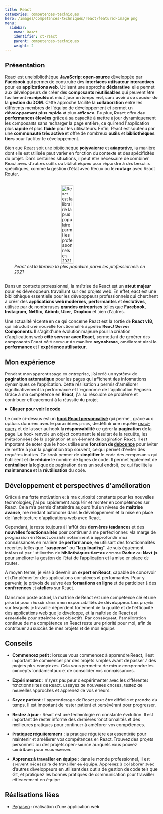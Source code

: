 ```yaml
---
title: React
categories: competences-techniques
hero: /images/competences-techniques/react/featured-image.png
menu:
  sidebar:
    name: React
    identifier: ct-react
    parent: competences-techniques
    weight: 2
---
```


## Présentation

React est une bibliothèque **JavaScript** **open-source** développée par **Facebook** qui permet de construire des **interfaces utilisateur interactives** pour les **applications web**. Utilisant une approche **déclarative**, elle permet aux développeurs de créer des **composants réutilisables** qui peuvent être facilement **manipulés** et mis à jour en temps réel, sans avoir à se soucier de la **gestion du DOM**. Cette approche facilite la **collaboration** entre les différents membres de l'équipe de développement et permet un **développement plus rapide** et plus **efficace**. De plus, React offre des **performances élevées** grâce à sa capacité à mettre à jour dynamiquement les composants sans recharger la page entière, ce qui rend l'application plus **rapide** et plus **fluide** pour les utilisateurs. Enfin, React est soutenu par une **communauté très active** et offre de nombreux **outils** et **bibliothèques tiers** pour faciliter le développement.

Bien que React soit une bibliothèque **polyvalente** et **adaptative**, la manière dont elle est utilisée peut varier en fonction du contexte et des spécificités du projet. Dans certaines situations, il peut être nécessaire de combiner React avec d'autres outils ou bibliothèques pour répondre à des besoins spécifiques, comme la gestion d'état avec Redux ou le **routage** avec React Router.

<div style="display: flex; flex-direction: column; align-items: center; justify-content: center; margin: 30px;">
  <img onclick="window.open('https://insights.stackoverflow.com/survey/2021#most-popular-technologies-webframe-prof')" src="/images/competences-techniques/react/survey.png" width="30%" style="align-self: center; cursor: pointer;" alt="React est la librairie la plus populaire parmi les professionnels en 2021" title="Cliquer pour zoomer" />
  <i>React est la librairie la plus populaire parmi les professionnels en 2021</i>
</div>

Dans un contexte professionnel, la maîtrise de React est un **atout majeur** pour les développeurs travaillant sur des projets web. En effet, eact est une bibliothèque essentielle pour les développeurs professionnels qui cherchent à créer des **applications web modernes**, **performantes** et **évolutives**, utilisée par de nombreuses **grandes entreprises** telles que **Facebook**, **Instagram**, **Netflix**, **Airbnb**, **Uber**, **Dropbox** et bien d'autres.

Une actualité récente en ce qui concerne React est la sortie de **React v18**, qui introduit une nouvelle fonctionnalité appelée **React Server Components**. Il s'agit d'une évolution majeure pour la création d'applications web **côté serveur avec React**, permettant de générer des composants React côté serveur de manière **asynchrone**, améliorant ainsi la **performance** et l'**expérience utilisateur**.

## Mon expérience

Pendant mon apprentissage en entreprise, j’ai créé un système de **pagination automatique** pour les pages qui affichent des informations dynamiques de l’application. Cette réalisation a permis d'améliorer significativement la performance et l'ergonomie de l'application Pegaseo. Grâce à ma compétence en **React**, j'ai su résoudre ce problème et contribuer efficacement à la réussite du projet.

<details><summary><strong>Cliquer pour voir le code</strong></summary>

```tsx
export default function usePagination<TData = unknown>(props: IUsePaginationProps<TData>): IUsePaginationReturn<TData> {
    // Use of react hooks
    const [meta, setMeta] = React.useState<Partial<IMeta>>({
        page: props.initialPage ?? 1,
        itemsPerPage: props.itemsPerPage ?? undefined,
        pageCount: 1,
    });

    // Define a debounced meta setter
    const debouncedSetMeta = debounce(setMeta, 300);

    // Use of react-query hooks
    // Define the query options with the meta
    const queryOptions = props.queryOptions(meta);
    // Use of custom react-query hook to query the data
    const queryResult = useQuery<TData>({
        ...queryOptions,
        onSuccess: response => {
            // Call the onSuccess callback if defined
            queryOptions.onSuccess && queryOptions.onSuccess(response);
            // Set the meta if defined
            undefined !== response.meta && debouncedSetMeta(response.meta);
        },
    });

    // Create the pagination element
    const paginationElement = React.useMemo(() => (
        undefined !== meta.pageCount && 1 < meta.pageCount ? (
            <Pagination
                pageCount={meta.pageCount}
                cssx={{ alignSelf: 'center' }}
                onPageChange={(_, page) => debouncedSetMeta(current => ({ ...current, page }))}
            />
        ) : null
    ), [debouncedSetMeta, meta.pageCount]);

    return { queryResult, meta, paginationElement };
}
```

</details>

Le code ci-dessus est un [**hook React personnalisé**](https://fr.reactjs.org/docs/hooks-intro.html) qui permet, grâce aux options données avec le paramètres `props`, de définir une requête [react-query](https://react-query.tanstack.com/) et de laisser au hook la **résponsabilité** de gérer la **pagination** de la page. Le hook renvoie un object contenant le résultat de la requête, les métadonnées de la pagination et un élément de pagination React. Il est important de noter que le hook utilise une **fonction de [debounce](https://www.techtarget.com/whatis/definition/debouncing#:~:text=Debouncing%20is%20removing%20unwanted%20input,hardware%20switches%2C%20programs%20and%20websites.)** pour éviter de mettre à jour la pagination trop souvent, ce qui permet d'éviter des requêtes inutiles.
Ce hook permet de **simplifier** le code des composants qui l'utilisent et de **réduire** le nombre de lignes de code. Il permet également de **centraliser** la logique de pagination dans un seul endroit, ce qui facilite la **maintenance** et la **réutilisation** du code.

## Développement et perspectives d'amélioration

Grâce à ma forte motivation et à ma curiosité constante pour les nouvelles technologies, j'ai pu rapidement acquérir et monter en compétences sur React. Cela m'a permis d'atteindre aujourd'hui un niveau de **maîtrise avancé**, me rendant autonome dans le développement et la mise en place de l'architecture d'applications web avec React.

Cependant, je reste toujours à l'affût des **dernières tendances** et des **nouvelles fonctionnalités** pour continuer à me perfectionner. Ma marge de progression en React consiste notamment à approfondir mes connaissances en matière de **performance**, en utilisant des fonctionnalités récentes telles que "**suspense**" ou "**lazy loading**". Je suis également intéressé par l'utilisation de **bibliothèques tierces** comme **Redux** ou **Next.js** pour améliorer la gestion de l'état de l'application et la mise en place de routes.

À moyen terme, je vise à devenir un **expert en React**, capable de concevoir et d'implémenter des applications complexes et performantes. Pour y parvenir, je prévois de suivre des **formations en ligne** et de participer à des **conférences** et **ateliers** sur React.

Dans mon poste actuel, la maîtrise de React est une compétence clé et une priorité pour réussir dans mes responsabilités de développeur. Les projets sur lesquels je travaille dépendent fortement de la qualité et de l'efficacité des applications web que je développe, et la maîtrise de React est essentielle pour atteindre ces objectifs. Par conséquent, l'amélioration continue de ma compétence en React reste une priorité pour moi, afin de contribuer au succès de mes projets et de mon équipe.

## Conseils

- **Commencez petit** : lorsque vous commencez à apprendre React, il est important de commencer par des projets simples avant de passer à des projets plus complexes. Cela vous permettra de mieux comprendre les concepts fondamentaux et de consolider vos connaissances.

- **Expérimentez** : n'ayez pas peur d'expérimenter avec les différentes fonctionnalités de React. Essayez de nouvelles choses, testez de nouvelles approches et apprenez de vos erreurs.

- **Soyez patient** : l'apprentissage de React peut être difficile et prendre du temps. Il est important de rester patient et persévérant pour progresser.

- **Restez à jour** : React est une technologie en constante évolution. Il est important de rester informé des dernières fonctionnalités et des meilleures pratiques pour continuer à améliorer vos compétences.

- **Pratiquez régulièrement** : la pratique régulière est essentielle pour maintenir et améliorer vos compétences en React. Trouvez des projets personnels ou des projets open-source auxquels vous pouvez contribuer pour vous exercer.

- **Apprenez à travailler en équipe** : dans le monde professionnel, il est souvent nécessaire de travailler en équipe. Apprenez à collaborer avec d'autres développeurs en utilisant des outils de gestion de code tels que Git, et pratiquez les bonnes pratiques de communication pour travailler efficacement en équipe.


## Réalisations liées

- [Pegaseo](/posts/realisations/pegaseo) : réalisation d'une application web
